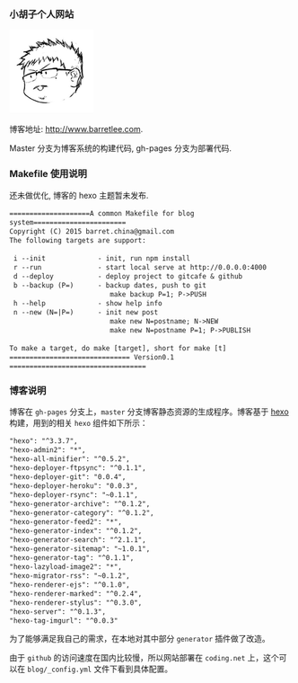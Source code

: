 ### 小胡子个人网站

[![小胡子哥](./blog/src/blogimgs/avatar150.png)](http://www.barretlee.com)

博客地址: <http://www.barretlee.com>.

Master 分支为博客系统的构建代码, gh-pages 分支为部署代码.


### Makefile 使用说明

还未做优化, 博客的 hexo 主题暂未发布.

```
====================A common Makefile for blog system=======================
Copyright (C) 2015 barret.china@gmail.com
The following targets are support:

 i --init             - init, run npm install
 r --run              - start local serve at http://0.0.0.0:4000
 d --deploy           - deploy project to gitcafe & github
 b --backup (P=)      - backup dates, push to git
                         make backup P=1; P->PUSH
 h --help             - show help info
 n --new (N=|P=)      - init new post
                         make new N=postname; N->NEW
                         make new N=postname P=1; P->PUBLISH

To make a target, do make [target], short for make [t]
============================== Version0.1 ==================================
```

### 博客说明

博客在 `gh-pages` 分支上，`master` 分支博客静态资源的生成程序。博客基于 [hexo](https://hexo.io) 构建，用到的相关 `hexo` 组件如下所示：

```
"hexo": "^3.3.7",
"hexo-admin2": "*",
"hexo-all-minifier": "^0.5.2",
"hexo-deployer-ftpsync": "^0.1.1",
"hexo-deployer-git": "0.0.4",
"hexo-deployer-heroku": "0.0.3",
"hexo-deployer-rsync": "~0.1.1",
"hexo-generator-archive": "^0.1.2",
"hexo-generator-category": "^0.1.2",
"hexo-generator-feed2": "*",
"hexo-generator-index": "^0.1.2",
"hexo-generator-search": "^2.1.1",
"hexo-generator-sitemap": "~1.0.1",
"hexo-generator-tag": "^0.1.1",
"hexo-lazyload-image2": "*",
"hexo-migrator-rss": "~0.1.2",
"hexo-renderer-ejs": "^0.1.0",
"hexo-renderer-marked": "^0.2.4",
"hexo-renderer-stylus": "^0.3.0",
"hexo-server": "^0.1.3",
"hexo-tag-imgurl": "^0.0.3"
```

为了能够满足我自己的需求，在本地对其中部分 `generator` 插件做了改造。

由于 `github` 的访问速度在国内比较慢，所以网站部署在 `coding.net` 上，这个可以在 `blog/_config.yml` 文件下看到具体配置。
